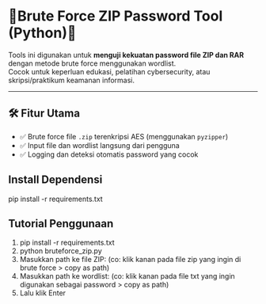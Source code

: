 # 🔐Brute Force ZIP Password Tool (Python)🔐

Tools ini digunakan untuk **menguji kekuatan password file ZIP dan RAR** dengan metode brute force menggunakan wordlist.  
Cocok untuk keperluan edukasi, pelatihan cybersecurity, atau skripsi/praktikum keamanan informasi.

---

## 🛠️ Fitur Utama

- ✅ Brute force file `.zip` terenkripsi AES (menggunakan `pyzipper`)
- ✅ Input file dan wordlist langsung dari pengguna
- ✅ Logging dan deteksi otomatis password yang cocok

## Install Dependensi
pip install -r requirements.txt

## Tutorial Penggunaan
1. pip install -r requirements.txt
2. python bruteforce_zip.py
3. Masukkan path ke file ZIP: (co: klik kanan pada file zip yang ingin di brute force > copy as path)
4. Masukkan path ke wordlist: (co: klik kanan pada file txt yang ingin digunakan sebagai password > copy as path)
5. Lalu klik Enter